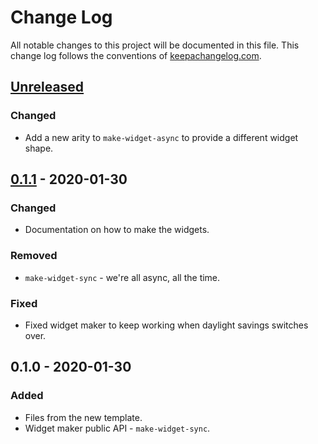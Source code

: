 # Change Log
All notable changes to this project will be documented in this file. This change log follows the conventions of [keepachangelog.com](http://keepachangelog.com/).

## [Unreleased]
### Changed
- Add a new arity to `make-widget-async` to provide a different widget shape.

## [0.1.1] - 2020-01-30
### Changed
- Documentation on how to make the widgets.

### Removed
- `make-widget-sync` - we're all async, all the time.

### Fixed
- Fixed widget maker to keep working when daylight savings switches over.

## 0.1.0 - 2020-01-30
### Added
- Files from the new template.
- Widget maker public API - `make-widget-sync`.

[Unreleased]: https://github.com/your-name/agent/compare/0.1.1...HEAD
[0.1.1]: https://github.com/your-name/agent/compare/0.1.0...0.1.1
